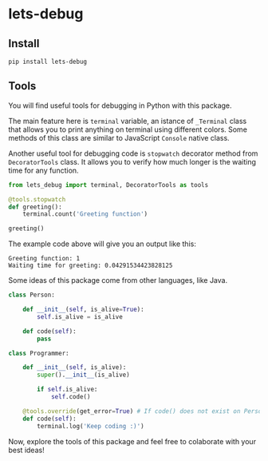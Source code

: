 # lets-debug

## Install

`pip install lets-debug`

## Tools

You will find useful tools for debugging in Python with this package.

The main feature here is `terminal` variable, an istance of `_Terminal` class that allows you to print anything on terminal using different colors. Some methods of this class are similar to JavaScript `Console` native class.

Another useful tool for debugging code is `stopwatch` decorator method from `DecoratorTools` class. It allows you to verify how much longer is the waiting time for any function.

```python
from lets_debug import terminal, DecoratorTools as tools

@tools.stopwatch
def greeting():
    terminal.count('Greeting function')

greeting()
```

The example code above will give you an output like this:

```
Greeting function: 1
Waiting time for greeting: 0.04291534423828125
```

Some ideas of this package come from other languages, like Java.

```python
class Person:

    def __init__(self, is_alive=True):
        self.is_alive = is_alive

    def code(self):
        pass

class Programmer:

    def __init__(self, is_alive):
        super().__init__(is_alive)

        if self.is_alive:
            self.code()

    @tools.override(get_error=True) # If code() does not exist on Person class an Exception occurs
    def code(self):
        terminal.log('Keep coding :)')
```

Now, explore the tools of this package and feel free to colaborate with your best ideas!